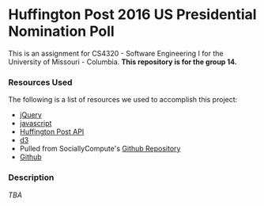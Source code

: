 # Huffington Post 2016 US Presidential Nomination Poll

This is an assignment for CS4320 - Software Engineering I for the University of Missouri - Columbia. 
**This repository is for the group 14.**

### Resources Used

The following is a list of resources we used to accomplish this project:

- [jQuery](https://jquery.com)
- [javascript](https://javascript.com)
- [Huffington Post API](http://elections.huffingtonpost.com/pollster/api)
- [d3](https://d3js.org/)
- Pulled from SociallyCompute's [Github Repository](https://github.com/SociallyCompute/MizzouSENG)
- [Github](https://github.com)



### Description

*TBA*
